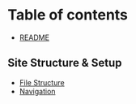 # Table of contents

* [README](README.md)

## Site Structure & Setup

* [File Structure](site-structure-and-setup/file-structure.md)
* [Navigation](site-structure-and-setup/navigation.md)

